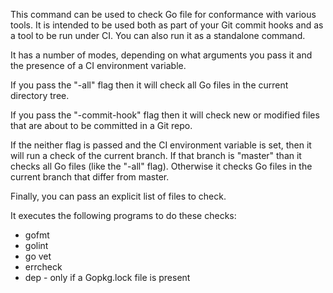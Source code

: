 This command can be used to check Go file for conformance with various
tools. It is intended to be used both as part of your Git commit hooks and
as a tool to be run under CI. You can also run it as a standalone command.

It has a number of modes, depending on what arguments you pass it and the
presence of a CI environment variable.

If you pass the "-all" flag then it will check all Go files in the current
directory tree.

If you pass the "-commit-hook" flag then it will check new or modified files
that are about to be committed in a Git repo.

If the neither flag is passed and the CI environment variable is set, then it
will run a check of the current branch. If that branch is "master" than it
checks all Go files (like the "-all" flag). Otherwise it checks Go files in
the current branch that differ from master.

Finally, you can pass an explicit list of files to check.

It executes the following programs to do these checks:

* gofmt
* golint
* go vet
* errcheck
* dep - only if a Gopkg.lock file is present
